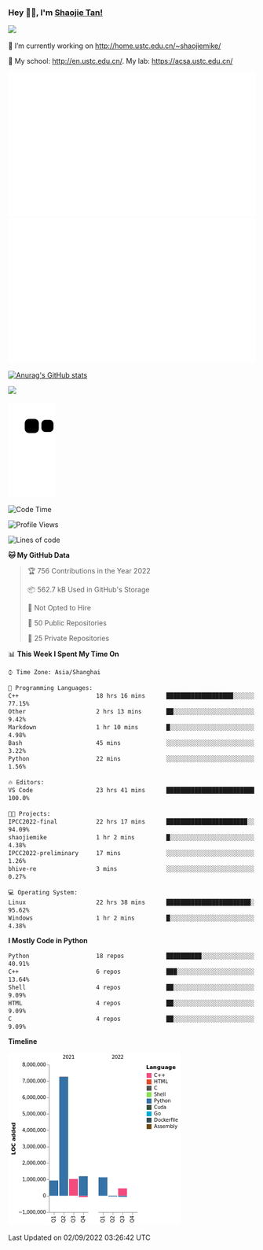 

<!--
**Kirrito-k423/Kirrito-k423** is a ✨ _special_ ✨ repository because its `README.md` (this file) appears on your GitHub profile.

Here are some ideas to get you started:

- 🔭 I’m currently working on ...
- 🌱 I’m currently learning ...
- 👯 I’m looking to collaborate on ...
- 🤔 I’m looking for help with ...
- 💬 Ask me about ...
- 📫 How to reach me: ...
- 😄 Pronouns: ...
- ⚡ Fun fact: ...
-->
### Hey 👋🏽, I'm [Shaojie Tan!](http://home.ustc.edu.cn/~shaojiemike/about)

![](https://visitor-badge.glitch.me/badge?page_id=Kirrito-k423.Kirrito-k423)

🔭 I’m currently working on http://home.ustc.edu.cn/~shaojiemike/

👯 My school: http://en.ustc.edu.cn/. My lab: https://acsa.ustc.edu.cn/

![](https://github.com/Kirrito-k423/github-stats/blob/master/generated/overview.svg)
![](https://github.com/Kirrito-k423/github-stats/blob/master/generated/languages.svg)

[![Anurag's GitHub stats](https://github-readme-stats.vercel.app/api?username=Kirrito-k423&theme=flag-india&show_icons=true&hide=stars,prs,issues,contribs)](https://github.com/anuraghazra/github-readme-stats)

![](https://github-profile-summary-cards.vercel.app/api/cards/profile-details?username=Kirrito-k423&theme=vue)

![snake gif](https://github.com/Kirrito-k423/Kirrito-k423/blob/output/github-contribution-grid-snake.svg)

<!--START_SECTION:waka-->
![Code Time](http://img.shields.io/badge/Code%20Time-482%20hrs%204%20mins-blue)

![Profile Views](http://img.shields.io/badge/Profile%20Views-0-blue)

![Lines of code](https://img.shields.io/badge/From%20Hello%20World%20I%27ve%20Written-12%20Million%20lines%20of%20code-blue)

**🐱 My GitHub Data** 

> 🏆 756 Contributions in the Year 2022
 > 
> 📦 562.7 kB Used in GitHub's Storage 
 > 
> 🚫 Not Opted to Hire
 > 
> 📜 50 Public Repositories 
 > 
> 🔑 25 Private Repositories  
 > 
📊 **This Week I Spent My Time On** 

```text
⌚︎ Time Zone: Asia/Shanghai

💬 Programming Languages: 
C++                      18 hrs 16 mins      ███████████████████░░░░░░   77.15% 
Other                    2 hrs 13 mins       ██░░░░░░░░░░░░░░░░░░░░░░░   9.42% 
Markdown                 1 hr 10 mins        █░░░░░░░░░░░░░░░░░░░░░░░░   4.98% 
Bash                     45 mins             ░░░░░░░░░░░░░░░░░░░░░░░░░   3.22% 
Python                   22 mins             ░░░░░░░░░░░░░░░░░░░░░░░░░   1.56%

🔥 Editors: 
VS Code                  23 hrs 41 mins      █████████████████████████   100.0%

🐱‍💻 Projects: 
IPCC2022-final           22 hrs 17 mins      ███████████████████████░░   94.09% 
shaojiemike              1 hr 2 mins         █░░░░░░░░░░░░░░░░░░░░░░░░   4.38% 
IPCC2022-preliminary     17 mins             ░░░░░░░░░░░░░░░░░░░░░░░░░   1.26% 
bhive-re                 3 mins              ░░░░░░░░░░░░░░░░░░░░░░░░░   0.27%

💻 Operating System: 
Linux                    22 hrs 38 mins      ████████████████████████░   95.62% 
Windows                  1 hr 2 mins         █░░░░░░░░░░░░░░░░░░░░░░░░   4.38%

```

**I Mostly Code in Python** 

```text
Python                   18 repos            ██████████░░░░░░░░░░░░░░░   40.91% 
C++                      6 repos             ███░░░░░░░░░░░░░░░░░░░░░░   13.64% 
Shell                    4 repos             ██░░░░░░░░░░░░░░░░░░░░░░░   9.09% 
HTML                     4 repos             ██░░░░░░░░░░░░░░░░░░░░░░░   9.09% 
C                        4 repos             ██░░░░░░░░░░░░░░░░░░░░░░░   9.09%

```


**Timeline**

![Chart not found](https://raw.githubusercontent.com/Kirrito-k423/Kirrito-k423/main/charts/bar_graph.png) 


 Last Updated on 02/09/2022 03:26:42 UTC
<!--END_SECTION:waka-->

